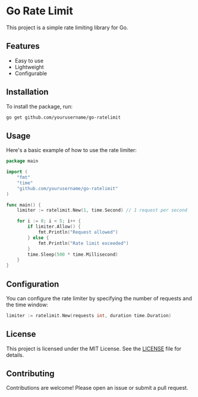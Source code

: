 # Go Rate Limit

This project is a simple rate limiting library for Go.

## Features

- Easy to use
- Lightweight
- Configurable

## Installation

To install the package, run:

```sh
go get github.com/yourusername/go-ratelimit
```

## Usage

Here's a basic example of how to use the rate limiter:

```go
package main

import (
    "fmt"
    "time"
    "github.com/yourusername/go-ratelimit"
)

func main() {
    limiter := ratelimit.New(1, time.Second) // 1 request per second

    for i := 0; i < 5; i++ {
        if limiter.Allow() {
            fmt.Println("Request allowed")
        } else {
            fmt.Println("Rate limit exceeded")
        }
        time.Sleep(500 * time.Millisecond)
    }
}
```

## Configuration

You can configure the rate limiter by specifying the number of requests and the time window:

```go
limiter := ratelimit.New(requests int, duration time.Duration)
```

## License

This project is licensed under the MIT License. See the [LICENSE](LICENSE) file for details.

## Contributing

Contributions are welcome! Please open an issue or submit a pull request.

